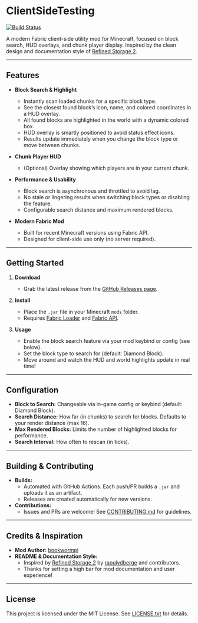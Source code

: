 # ClientSideTesting

[![Build Status](https://github.com/bookwormpi/ClientSideTesting/actions/workflows/build.yml/badge.svg)](https://github.com/bookwormpi/ClientSideTesting/actions/workflows/build.yml)

A modern Fabric client-side utility mod for Minecraft, focused on block search, HUD overlays, and chunk player display. Inspired by the clean design and documentation style of [Refined Storage 2](https://github.com/refinedmods/refinedstorage2).

---

## Features

- **Block Search & Highlight**
  - Instantly scan loaded chunks for a specific block type.
  - See the closest found block’s icon, name, and colored coordinates in a HUD overlay.
  - All found blocks are highlighted in the world with a dynamic colored box.
  - HUD overlay is smartly positioned to avoid status effect icons.
  - Results update immediately when you change the block type or move between chunks.

- **Chunk Player HUD**
  - (Optional) Overlay showing which players are in your current chunk.

- **Performance & Usability**
  - Block search is asynchronous and throttled to avoid lag.
  - No stale or lingering results when switching block types or disabling the feature.
  - Configurable search distance and maximum rendered blocks.

- **Modern Fabric Mod**
  - Built for recent Minecraft versions using Fabric API.
  - Designed for client-side use only (no server required).

---

## Getting Started

1. **Download**
   - Grab the latest release from the [GitHub Releases page](../../releases).

2. **Install**
   - Place the `.jar` file in your Minecraft `mods` folder.
   - Requires [Fabric Loader](https://fabricmc.net/use/) and [Fabric API](https://modrinth.com/mod/fabric-api).

3. **Usage**
   - Enable the block search feature via your mod keybind or config (see below).
   - Set the block type to search for (default: Diamond Block).
   - Move around and watch the HUD and world highlights update in real time!

---

## Configuration

- **Block to Search:** Changeable via in-game config or keybind (default: Diamond Block).
- **Search Distance:** How far (in chunks) to search for blocks. Defaults to your render distance (max 16).
- **Max Rendered Blocks:** Limits the number of highlighted blocks for performance.
- **Search Interval:** How often to rescan (in ticks).

---

## Building & Contributing

- **Builds:**
  - Automated with GitHub Actions. Each push/PR builds a `.jar` and uploads it as an artifact.
  - Releases are created automatically for new versions.
- **Contributions:**
  - Issues and PRs are welcome! See [CONTRIBUTING.md](CONTRIBUTING.md) for guidelines.

---

## Credits & Inspiration

- **Mod Author:** [bookwormpi](https://github.com/bookwormpi)
- **README & Documentation Style:**
  - Inspired by [Refined Storage 2](https://github.com/refinedmods/refinedstorage2) by [raoulvdberge](https://github.com/raoulvdberge) and contributors.
  - Thanks for setting a high bar for mod documentation and user experience!

---

## License

This project is licensed under the MIT License. See [LICENSE.txt](LICENSE.txt) for details.
